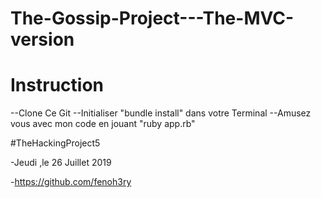 # The-Gossip-Project---The-MVC-version

# Instruction

--Clone Ce Git
--Initialiser "bundle install" dans votre Terminal
--Amusez vous avec mon code en jouant "ruby app.rb"

#TheHackingProject5 

-Jeudi ,le 26 Juillet 2019

-https://github.com/fenoh3ry
